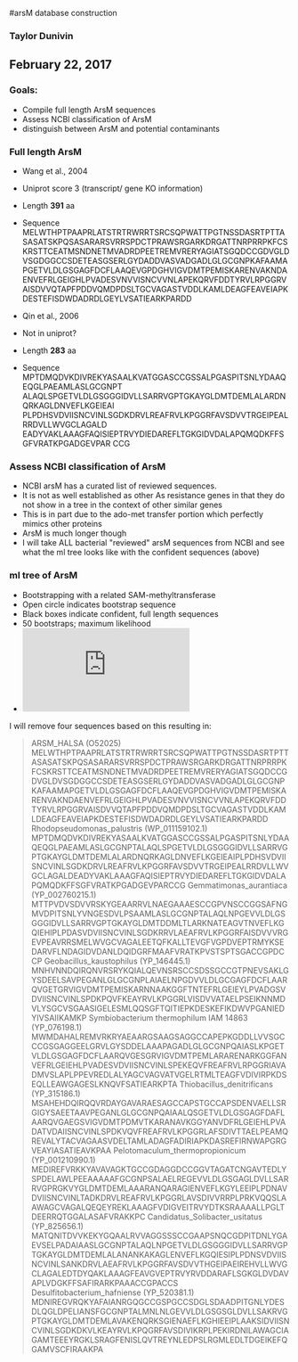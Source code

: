 #arsM database construction
### Taylor Dunivin
## February 22, 2017
### Goals: 
* Compile full length ArsM sequences
* Assess NCBI classification of ArsM
* distinguish between ArsM and potential contaminants

### Full length ArsM
* Wang et al., 2004
* Uniprot score 3 (transcript/ gene KO information)
* Length __391__ aa
* Sequence 
MELWTHPTPAAPRLATSTRTRWRRTSRCSQPWATTPGTNSSDASRTPTTASASATSKPQSASARARSVRRSPDCTPRAWSRGARKDRGATTNRPRRPKFCSKRSTTCEATMSNDNETMVADRDPEETREMVRERYAGIATSGQDCCGDVGLDVSGDGGCCSDETEASGSERLGYDADDVASVADGADLGLGCGNPKAFAAMAPGETVLDLGSGAGFDCFLAAQEVGPDGHVIGVDMTPEMISKARENVAKNDAENVEFRLGEIGHLPVADESVNVVISNCVVNLAPEKQRVFDDTYRVLRPGGRVAISDVVQTAPFPDDVQMDPDSLTGCVAGASTVDDLKAMLDEAGFEAVEIAPKDESTEFISDWDADRDLGEYLVSATIEARKPARDD

* Qin et al., 2006
* Not in uniprot?
* Length __283__ aa
* Sequence
MPTDMQDVKDIVREKYASAALKVATGGASCCGSSALPGASPITSNLYDAAQEQGLPAEAMLASLGCGNPT
ALAQLSPGETVLDLGSGGGIDVLLSARRVGPTGKAYGLDMTDEMLALARDNQRKAGLDNVEFLKGEIEAI
PLPDHSVDVIISNCVINLSGDKDRVLREAFRVLKPGGRFAVSDVVTRGEIPEALRRDVLLWVGCLAGALD
EADYVAKLAAAGFAQISIEPTRVYDIEDAREFLTGKGIDVDALAPQMQDKFFSGFVRATKPGADGEVPAR
CCG

### Assess NCBI classification of ArsM
* NCBI arsM has a curated list of reviewed sequences. 
* It is not as well established as other As resistance genes in that they do not show in a tree in the context of other similar genes
* This is in part due to the ado-met transfer portion which perfectly mimics other proteins
* ArsM is much longer though
* I will take ALL bacterial "reviewed" arsM sequences from NCBI and see what the ml tree looks like with the confident sequences (above)

### ml tree of ArsM
* Bootstrapping with a related SAM-methyltransferase
* Open circle indicates bootstrap sequence
* Black boxes indicate confident, full length sequences 
* 50 bootstraps; maximum likelihood
* ![arsM_boot](https://github.com/ShadeLab/Xander_arsenic/blob/master/images/arsM_boot.pdf)

I will remove four sequences based on this resulting in: 
>ARSM_HALSA (O52025)
MELWTHPTPAAPRLATSTRTRWRRTSRCSQPWATTPGTNSSDASRTPTTASASATSKPQSASARARSVRRSPDCTPRAWSRGARKDRGATTNRPRRPKFCSKRSTTCEATMSNDNETMVADRDPEETREMVRERYAGIATSGQDCCGDVGLDVSGDGGCCSDETEASGSERLGYDADDVASVADGADLGLGCGNPKAFAAMAPGETVLDLGSGAGFDCFLAAQEVGPDGHVIGVDMTPEMISKARENVAKNDAENVEFRLGEIGHLPVADESVNVVISNCVVNLAPEKQRVFDDTYRVLRPGGRVAISDVVQTAPFPDDVQMDPDSLTGCVAGASTVDDLKAMLDEAGFEAVEIAPKDESTEFISDWDADRDLGEYLVSATIEARKPARDD
>Rhodopseudomonas_palustris (WP_011159102.1)
MPTDMQDVKDIVREKYASAALKVATGGASCCGSSALPGASPITSNLYDAAQEQGLPAEAMLASLGCGNPTALAQLSPGETVLDLGSGGGIDVLLSARRVGPTGKAYGLDMTDEMLALARDNQRKAGLDNVEFLKGEIEAIPLPDHSVDVIISNCVINLSGDKDRVLREAFRVLKPGGRFAVSDVVTRGEIPEALRRDVLLWVGCLAGALDEADYVAKLAAAGFAQISIEPTRVYDIEDAREFLTGKGIDVDALAPQMQDKFFSGFVRATKPGADGEVPARCCG
>Gemmatimonas_aurantiaca (YP_002760215.1)
MTTPVDVSDVVRSKYGEAARRVLNAEGAAAESCCGPVNSCCGGSAFNGMVDPITSNLYVNGESDVLPSAAMLASLGCGNPTALAQLNPGEVVLDLGSGGGIDVLLSARRVGPTGKAYGLDMTDDMLTLARKNATEAGVTNVEFLKGQIEHIPLPDASVDVIISNCVINLSGDKRRVLAEAFRVLKPGGRFAISDVVVRGEVPEAVRRSMELWVGCVAGALEETQFKALLTEVGFVGPDVEPTRMYKSEDARVFLNDAGIDVDANLDQIDGRFMAAFVRATKPVSTSPTSGACCGPDCCP
>Geobacillus_kaustophilus (YP_146445.1)
MNHVNNDQIRQNVRSRYKQIALQEVNSRSCCSDSSGCCGTPNEVSAKLGYSDEELSAVPEGANLGLGCGNPLAIAELNPGDVVLDLGCGAGFDCFLAARQVGETGRVIGVDMTPEMISKARNNAAKGGFTNTEFRLGEIEYLPVADGSVDVIISNCVINLSPDKPQVFKEAYRVLKPGGRLVISDVVATAELPSEIKNNMDVLYSGCVSGAASIGELESMLQQSGFTQITIEPKDESKEFIKDWVPGANIEDYIVSAIIKAMKP
>Symbiobacterium thermophilum IAM 14863 (YP_076198.1)
MWMDAHALREMVRKRYAEAARGSAAGSAGGCCAPEPKGDDLLVVSGCCCGSGAGGEELGRVLGYSDDELAAAPAGADLGLGCGNPQAIASLKPGETVLDLGSGAGFDCFLAARQVGESGRVIGVDMTPEMLARARENARKGGFANVEFRLGEIEHLPVADESVDVIISNCVINLSPEKEQVFREAFRVLRPGGRIAVADMVSLAPLPPEVREDLALYAGCVAGVATVGELRTMLTEAGFVDIVIRPKDSEQLLEAWGAGESLKNQVFSATIEARKPTA
>Thiobacillus_denitrificans (YP_315186.1)
MSAHEHDQIRQQVRDAYGAVARAESAGCCAPSTGCCAPSDENVAELLSRGIGYSAEETAAVPEGANLGLGCGNPQAIAALQSGETVLDLGSGAGFDAFLAARQVGAEGSVIGVDMTPDMVTKARANAVKGGYANVDFRLGEIEHLPVADATVDAIISNCVINLSPDKVQVFREAFRVLKPGGRLAFSDIVTTAELPEAMQREVALYTACVAGAASVDELTAMLADAGFADIRIAPKDASREFIRNWAPGRGVEAYIASATIEAVKPAA
>Pelotomaculum_thermopropionicum (YP_001210990.1)
MEDIREFVRKKYAVAVAGKTGCCGDAGGDCCGGVTAGATCNGAVTEDLYSPDELAWLPEEAAAAAFGCGNPSALAELREGEVVLDLGSGAGLDVLLSARRVGPRGKVYGLDMTDEMLAAARANQARAGIENVEFLKGYLEEIPLPDNAVDVIISNCVINLTADKDRVLREAFRVLKPGGRLAVSDIVVRRPLPRKVQQSLAAWAGCVAGALQEQEYREKLAAAGFVDIGVEITRVYDTKSRAAAALLPGLTDEERRQTGGALASAFVRAKKPC
>Candidatus_Solibacter_usitatus (YP_825656.1)
MATQNITDVVKEKYGQAALRVVAGGSSSCCGAAPSNQCGDPITDNLYGAEVSELPADAIAASLGCGNPTALAQLNPGETVLDLGSGGGIDVLLSARRVGPTGKAYGLDMTDEMLALANANKAKAGLENVEFLKGQIESIPLPDNSVDVIISNCVINLSANKDRVLAEAFRVLKPGGRFAVSDVVTHGEIPAEIREHVLLWVGCLAGALEDTDYQAKLAAAGFEAVGVEPTRVYRVDDARAFLSGKGLDVDAVAPLVDGKFFSAFIRARKPAAACCGPACCS
>Desulfitobacterium_hafniense (YP_520381.1)
MDNIREGVRQKYAFAIANRGQGCCGSPGCCSDGLSDAADPITGNLYDESDLQGLDPELIANSFGCGNPTALMNLNLGEVVLDLGSGSGLDVLLSAKRVGPTGKAYGLDMTDEMLAVAKENQRKSGIENAEFLKGHIEEIPLAAKSIDVIISNCVINLSGDKDKVLKEAYRVLKPQGRFAVSDIVIKRPLPEKIRDNILAWAGCIAGAMTEEEYRGKLSRAGFENISLQVTREYNLEDPSLRGMLEDLTDGEIKEFQGAMVSCFIRAAKPA


